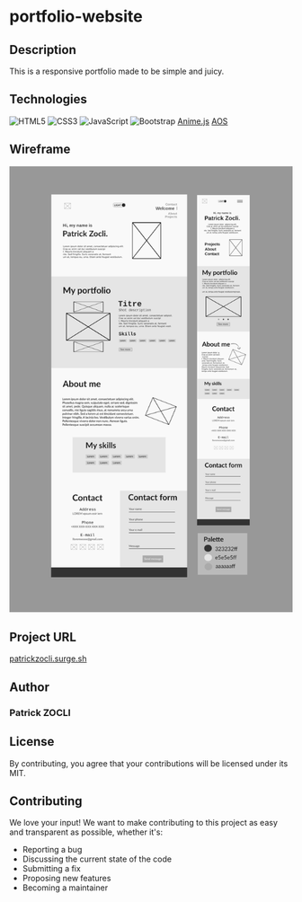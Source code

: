 # portfolio-website
## Description
This is a responsive portfolio made to be simple and juicy.

## Technologies
![HTML5](https://img.shields.io/badge/html5-%23E34F26.svg?style=for-the-badge&logo=html5&logoColor=white) ![CSS3](https://img.shields.io/badge/css3-%231572B6.svg?style=for-the-badge&logo=css3&logoColor=white) ![JavaScript](https://img.shields.io/badge/javascript-%23323330.svg?style=for-the-badge&logo=javascript&logoColor=%23F7DF1E) ![Bootstrap](https://img.shields.io/badge/bootstrap-%23563D7C.svg?style=for-the-badge&logo=bootstrap&logoColor=white) 
[Anime.js](https://github.com/juliangarnier/anime) [AOS](https://github.com/michalsnik/aos)

## Wireframe
![Image](assert/img/Wireframe.png)

## Project URL
[patrickzocli.surge.sh](http://patrickzocli.surge.sh)

## Author
### **Patrick ZOCLI**

## License
By contributing, you agree that your contributions will be licensed under its MIT.

## Contributing
We love your input! We want to make contributing to this project as easy and transparent as possible, whether it's:

   - Reporting a bug
   - Discussing the current state of the code
   - Submitting a fix
   - Proposing new features
   - Becoming a maintainer
